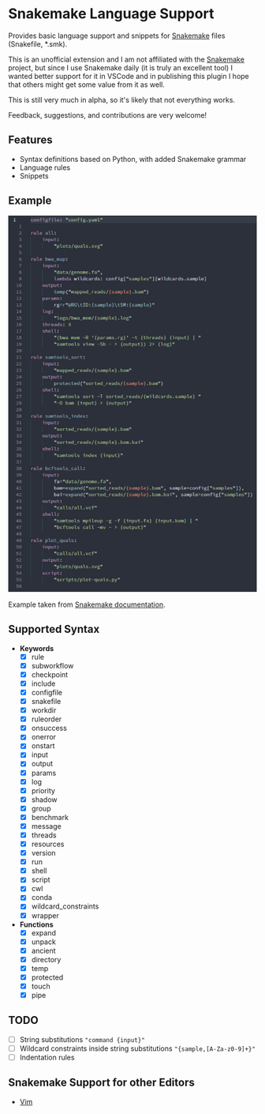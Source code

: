 # Snakemake Language Support

Provides basic language support and snippets for [Snakemake](https://snakemake.readthedocs.io) files (Snakefile, *.smk).

This is an unofficial extension and I am not affiliated with the [Snakemake](https://snakemake.readthedocs.io) project, but since I use Snakemake daily (it is truly an excellent tool) I wanted better support for it in VSCode and in publishing this plugin I hope that others might get some value from it as well.

This is still very much in alpha, so it's likely that not everything works.

Feedback, suggestions, and contributions are very welcome!

## Features

- Syntax definitions based on Python, with added Snakemake grammar
- Language rules
- Snippets

## Example

![Snakemake syntax highlighting example](misc/example.png)

Example taken from [Snakemake documentation](https://snakemake.readthedocs.io/en/stable/tutorial/advanced.html#summary).

## Supported Syntax

- **Keywords**
  <!-- Rule types -->
  - [x] rule
  - [x] subworkflow
  - [x] checkpoint
  <!-- Configs -->
  - [x] include
  - [x] configfile
  - [x] snakefile
  - [x] workdir
  - [x] ruleorder
  - [x] onsuccess
  - [x] onerror
  - [x] onstart
  <!-- Rule Parameters -->
  - [x] input
  - [x] output
  - [x] params
  - [x] log
  - [x] priority
  - [x] shadow
  - [x] group
  - [x] benchmark
  - [x] message
  - [x] threads
  - [x] resources
  - [x] version
  - [x] run
  - [x] shell
  - [x] script
  - [x] cwl
  - [x] conda
  - [x] wildcard_constraints
  - [x] wrapper
- **Functions**
  - [x] expand
  - [x] unpack
  - [x] ancient
  - [x] directory
  - [x] temp
  - [x] protected
  - [x] touch
  - [x] pipe

## TODO

- [ ] String substitutions `"command {input}"`
- [ ] Wildcard constraints inside string substitutions `"{sample,[A-Za-z0-9]+}"`
- [ ] Indentation rules

## Snakemake Support for other Editors

- [Vim](https://github.com/snakemake/snakemake/tree/master/misc/vim)
